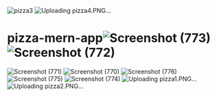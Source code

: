 ![pizza3](https://github.com/ShahbazVK/pizza-mern-app/assets/63925374/3affe003-e600-495a-9dd0-e2e9dc2ecf4a)
![Uploading pizza4.PNG…]()
# pizza-mern-app![Screenshot (773)](https://user-images.githubusercontent.com/63925374/194119348-d0534bd8-d320-429f-ad74-8472d4859f87.png)![Screenshot (772)](https://user-images.githubusercontent.com/63925374/194119396-89f2f305-67c8-467d-9a60-2e4a090ed79c.png)
![Screenshot (771)](https://user-images.githubusercontent.com/63925374/194119422-04cfb64e-e03b-48c7-a2f7-831c5d886a54.png)
![Screenshot (770)](https://user-images.githubusercontent.com/63925374/194119446-db17cfeb-8d1e-49be-adae-dbf43eb2168d.png)
![Screenshot (776)](https://user-images.githubusercontent.com/63925374/194119501-00870465-fc4b-41b2-9590-52f7d9189725.png)
![Screenshot (775)](https://user-images.githubusercontent.com/63925374/194119509-161ea913-79f2-4077-ba07-0fb8c05e887c.png)
![Screenshot (774)](https://user-images.githubusercontent.com/63925374/194119518-632558c0-c349-4104-8a44-b5442e07f485.png)
![Uploading pizza1.PNG…]()
![Uploading pizza2.PNG…]()
